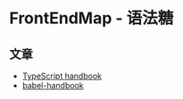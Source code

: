 # FrontEndMap - 语法糖

## 文章

- [TypeScript handbook](https://zhongsp.gitbooks.io/typescript-handbook/content/doc/wiki/this-in-TypeScript.html)
- [babel-handbook](https://github.com/thejameskyle/babel-handbook/blob/master/translations/zh-Hans/user-handbook.md)